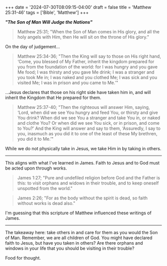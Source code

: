 +++
date = '2024-07-30T08:09:15-04:00'
draft = false
title = 'Matthew 25:31-46'
tags = ['Bible', 'Matthew']
+++

***"The Son of Man Will Judge the Nations"*** 

> Matthew 25:31; "When the Son of Man comes in His glory, and all the holy
angels with Him, then He will sit on the throne of His glory."

On the day of judgement...

> Matthew 25:34-36; "Then the King will say to those on His right hand, ‘Come,
you blessed of My Father, inherit the kingdom prepared for you from the
foundation of the world: for I was hungry and you gave Me food; I was thirsty
and you gave Me drink; I was a stranger and you took Me in; I was naked and you
clothed Me; I was sick and you visited Me; I was in prison and you came to Me.’"

...Jesus declares that those on his right side have taken him in, and will
inherit the Kingdom that He prepared for them.

> Matthew 25:37-40; "Then the righteous will answer Him, saying, ‘Lord, when
did we see You hungry and feed You, or thirsty and give You drink? When did we
see You a stranger and take You in, or naked and clothe You? Or when did we see
You sick, or in prison, and come to You?’ And the King will answer and say to
them, ‘Assuredly, I say to you, inasmuch as you did it to one of the least of
these My brethren, you did it to Me.’"

While we do not physically take in Jesus, we take Him in by taking in others.

---

This aligns with what I've learned in James. Faith to Jesus and to God must be
acted upon through works.

> James 1:27; "Pure and undefiled religion before God and the Father is this:
to visit orphans and widows in their trouble, and to keep oneself unspotted
from the world."

> James 2:26; "For as the body without the spirit is dead, so faith without
works is dead also."

I'm guessing that this scripture of Matthew influenced these writings of James.

---

The takeaway here: take others in and care for them as you would the Son of
Man. Remember, we are all children of God. You might have declared faith to
Jesus, but have you taken in others? Are there orphans and windows in your life
that you should be visiting in their trouble?

Food for thought.
